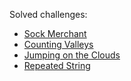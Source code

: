 Solved challenges:
- [Sock Merchant](https://github.com/gabrielgouv/HackerRank/blob/master/src/interviewpreparationkit/warmup_challenges/sock_merchant/Solution.java)
- [Counting Valleys](https://github.com/gabrielgouv/HackerRank/blob/master/src/interviewpreparationkit/warmup_challenges/counting_valleys/Solution.java)
- [Jumping on the Clouds](https://github.com/gabrielgouv/HackerRank/blob/master/src/interviewpreparationkit/warmup_challenges/jumping_on_clouds/Solution.java)
- [Repeated String](https://github.com/gabrielgouv/HackerRank/blob/master/src/interviewpreparationkit/warmup_challenges/repeated_string/Solution.java)

